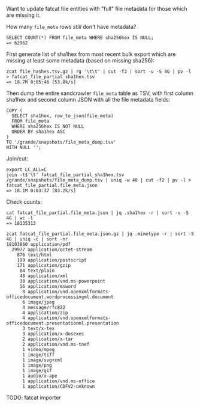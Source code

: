 
Want to update fatcat file entities with "full" file metadata for those which are missing it.

How many `file_meta` rows *still* don't have metadata?

    SELECT COUNT(*) FROM file_meta WHERE sha256hex IS NULL;
    => 62962

First generate list of sha1hex from most recent bulk export which are missing
at least some metadata (based on missing sha256):

    zcat file_hashes.tsv.gz | rg '\t\t' | cut -f3 | sort -u -S 4G | pv -l > fatcat_file_partial_sha1hex.tsv
    => 18.7M 0:05:46 [53.8k/s]

Then dump the entire sandcrawler `file_meta` table as TSV, with first column
sha1hex and second column JSON with all the file metadata fields:

    COPY (
      SELECT sha1hex, row_to_json(file_meta)
      FROM file_meta
      WHERE sha256hex IS NOT NULL
      ORDER BY sha1hex ASC
    )
    TO '/grande/snapshots/file_meta_dump.tsv'
    WITH NULL '';

Join/cut:

    export LC_ALL=C
    join -t$'\t' fatcat_file_partial_sha1hex.tsv /grande/snapshots/file_meta_dump.tsv | uniq -w 40 | cut -f2 | pv -l > fatcat_file_partial.file_meta.json
    => 18.1M 0:03:37 [83.2k/s]

Check counts:

    cat fatcat_file_partial.file_meta.json | jq .sha1hex -r | sort -u -S 4G | wc -l
    => 18135313

    zcat fatcat_file_partial.file_meta.json.gz | jq .mimetype -r | sort -S 4G | uniq -c | sort -nr
    18103860 application/pdf
      29977 application/octet-stream
        876 text/html
        199 application/postscript
        171 application/gzip
         84 text/plain
         48 application/xml
         38 application/vnd.ms-powerpoint
         16 application/msword
          8 application/vnd.openxmlformats-officedocument.wordprocessingml.document
          6 image/jpeg
          4 message/rfc822
          4 application/zip
          4 application/vnd.openxmlformats-officedocument.presentationml.presentation
          3 text/x-tex
          3 application/x-dosexec
          2 application/x-tar
          2 application/vnd.ms-tnef
          1 video/mpeg
          1 image/tiff
          1 image/svg+xml
          1 image/png
          1 image/gif
          1 audio/x-ape
          1 application/vnd.ms-office
          1 application/CDFV2-unknown

TODO: fatcat importer

